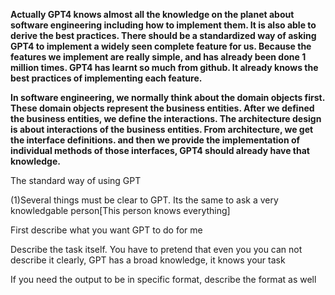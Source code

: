 **Actually GPT4 knows almost all the knowledge on the planet about software engineering including how to implement them. It is also able to derive the best practices. There should be a standardized way of asking GPT4 to implement a widely seen complete feature for us. Because the features we implement are really simple, and has already been done 1 million times. GPT4 has learnt so much from github. It already knows the best practices of implementing each feature.**

**In software engineering, we normally think about the domain objects first. These domain objects represent the business entities. After we defined the business entities, we define the interactions. The architecture design is about interactions of the business entities. From architecture, we get the interface definitions. and then we provide the implementation of individual methods of those interfaces, GPT4 should already have that knowledge.**


The standard way of using GPT

(1)Several things must be clear to GPT. Its the same to ask a very knowledgable person\[This person knows everything\]

First describe what you want GPT to do for me

Describe the task itself. You have to pretend that even you you can not describe it clearly, GPT has a broad knowledge, it knows your task

If you need the output to be in specific format, describe the format as well


